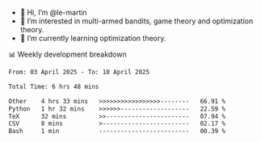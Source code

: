 - 👋 Hi, I’m @le-martin
- 👀 I’m interested in multi-armed bandits, game theory and optimization theory.
- 🌱 I’m currently learning optimization theory.
<!---- 💞️ I’m looking to collaborate on ...
- 📫 How to reach me ...-->

<!---
Tutorial for using WakaTime stats in GitHub profile: https://github.com/athul/waka-readme
-->

📊 Weekly development breakdown
<!--START_SECTION:waka-->

```txt
From: 03 April 2025 - To: 10 April 2025

Total Time: 6 hrs 48 mins

Other    4 hrs 33 mins   >>>>>>>>>>>>>>>>>--------   66.91 %
Python   1 hr 32 mins    >>>>>>-------------------   22.59 %
TeX      32 mins         >>-----------------------   07.94 %
CSV      8 mins          >------------------------   02.17 %
Bash     1 min           -------------------------   00.39 %
```

<!--END_SECTION:waka-->

<!---
le-martin/le-martin is a ✨ special ✨ repository because its `README.md` (this file) appears on your GitHub profile.
You can click the Preview link to take a look at your changes.
--->
